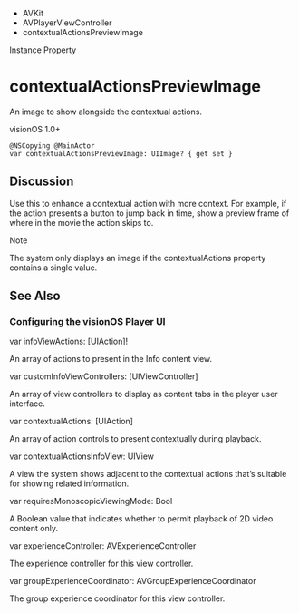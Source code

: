 

- AVKit
- AVPlayerViewController
-  contextualActionsPreviewImage 

Instance Property

# contextualActionsPreviewImage

An image to show alongside the contextual actions.

visionOS 1.0+

``` source
@NSCopying @MainActor
var contextualActionsPreviewImage: UIImage? { get set }
```

## Discussion

Use this to enhance a contextual action with more context. For example, if the action presents a button to jump back in time, show a preview frame of where in the movie the action skips to.

Note

The system only displays an image if the contextualActions property contains a single value.

## See Also

### Configuring the visionOS Player UI

var infoViewActions: [UIAction]!

An array of actions to present in the Info content view.

var customInfoViewControllers: [UIViewController]

An array of view controllers to display as content tabs in the player user interface.

var contextualActions: [UIAction]

An array of action controls to present contextually during playback.

var contextualActionsInfoView: UIView

A view the system shows adjacent to the contextual actions that’s suitable for showing related information.

var requiresMonoscopicViewingMode: Bool

A Boolean value that indicates whether to permit playback of 2D video content only.

var experienceController: AVExperienceController

The experience controller for this view controller.

var groupExperienceCoordinator: AVGroupExperienceCoordinator

The group experience coordinator for this view controller.

